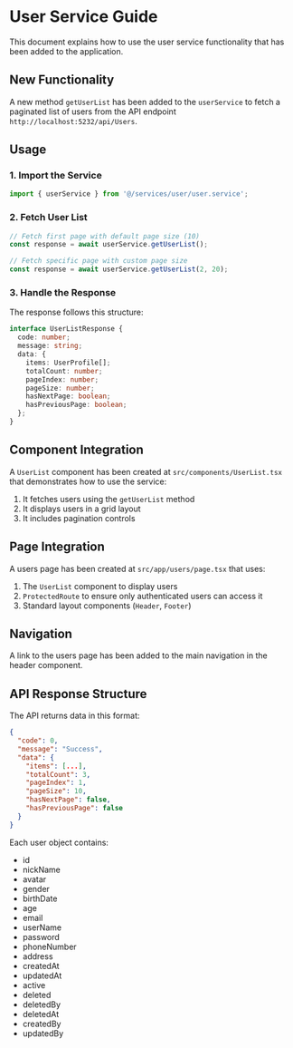 # User Service Guide

This document explains how to use the user service functionality that has been added to the application.

## New Functionality

A new method `getUserList` has been added to the `userService` to fetch a paginated list of users from the API endpoint `http://localhost:5232/api/Users`.

## Usage

### 1. Import the Service

```typescript
import { userService } from '@/services/user/user.service';
```

### 2. Fetch User List

```typescript
// Fetch first page with default page size (10)
const response = await userService.getUserList();

// Fetch specific page with custom page size
const response = await userService.getUserList(2, 20);
```

### 3. Handle the Response

The response follows this structure:

```typescript
interface UserListResponse {
  code: number;
  message: string;
  data: {
    items: UserProfile[];
    totalCount: number;
    pageIndex: number;
    pageSize: number;
    hasNextPage: boolean;
    hasPreviousPage: boolean;
  };
}
```

## Component Integration

A `UserList` component has been created at `src/components/UserList.tsx` that demonstrates how to use the service:

1. It fetches users using the `getUserList` method
2. It displays users in a grid layout
3. It includes pagination controls

## Page Integration

A users page has been created at `src/app/users/page.tsx` that uses:
1. The `UserList` component to display users
2. `ProtectedRoute` to ensure only authenticated users can access it
3. Standard layout components (`Header`, `Footer`)

## Navigation

A link to the users page has been added to the main navigation in the header component.

## API Response Structure

The API returns data in this format:

```json
{
  "code": 0,
  "message": "Success",
  "data": {
    "items": [...],
    "totalCount": 3,
    "pageIndex": 1,
    "pageSize": 10,
    "hasNextPage": false,
    "hasPreviousPage": false
  }
}
```

Each user object contains:
- id
- nickName
- avatar
- gender
- birthDate
- age
- email
- userName
- password
- phoneNumber
- address
- createdAt
- updatedAt
- active
- deleted
- deletedBy
- deletedAt
- createdBy
- updatedBy